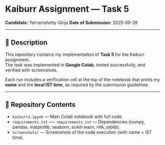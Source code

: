 # Kaiburr Assignment — Task 5

**Candidate:** Yerramshetty Girija 
**Date of Submission:** 2025-09-28  

---

## 📌 Description
This repository contains my implementation of **Task 5** for the Kaiburr assignment.  
The task was implemented in **Google Colab**, tested successfully, and verified with screenshots.  

Each run includes a verification cell at the top of the notebook that prints my **name** and the **local IST time**, as required by the submission guidelines.  

---

## 📂 Repository Contents
- `kaiburr2.ipynb` — Main Colab notebook with full code.  
- `requirements.txt` —- `requirements.txt` — Dependencies (numpy, pandas, matplotlib, seaborn, scikit-learn, nltk, joblib). 
- `screenshots/` — Screenshots of the code execution (with name + IST time).  


